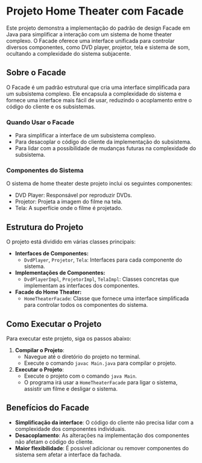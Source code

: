 # Projeto Home Theater com Facade

Este projeto demonstra a implementação do padrão de design Facade em Java para simplificar a interação com um sistema de home theater complexo. O Facade oferece uma interface unificada para controlar diversos componentes, como DVD player, projetor, tela e sistema de som, ocultando a complexidade do sistema subjacente.
## Sobre o Facade

O Facade é um padrão estrutural que cria uma interface simplificada para um subsistema complexo. Ele encapsula a complexidade do sistema e fornece uma interface mais fácil de usar, reduzindo o acoplamento entre o código do cliente e os subsistemas.

### Quando Usar o Facade

- Para simplificar a interface de um subsistema complexo.
- Para desacoplar o código do cliente da implementação do subsistema.
- Para lidar com a possibilidade de mudanças futuras na complexidade do subsistema.

### Componentes do Sistema
O sistema de home theater deste projeto inclui os seguintes componentes:
- DVD Player: Responsável por reproduzir DVDs.
- Projetor: Projeta a imagem do filme na tela.
- Tela: A superfície onde o filme é projetado.

## Estrutura do Projeto

O projeto está dividido em várias classes principais:

- **Interfaces de Componentes:**
  - `DvdPlayer`, `Projetor`, `Tela`: Interfaces para cada componente do sistema.
- **Implementações de Componentes:**
  - `DvdPlayerImpl`, `ProjetorImpl`, `TelaImpl`: Classes concretas que implementam as interfaces dos componentes.
- **Facade do Home Theater:**
  - `HomeTheaterFacade`: Classe que fornece uma interface simplificada para controlar todos os componentes do sistema.

## Como Executar o Projeto

Para executar este projeto, siga os passos abaixo:

1. **Compilar o Projeto**:
    - Navegue até o diretório do projeto no terminal.
    - Execute o comando `javac Main.java` para compilar o projeto.
2. **Executar o Projeto**:
    - Execute o projeto com o comando `java Main`.
    - O programa irá usar a `HomeTheaterFacade` para ligar o sistema, assistir um filme e desligar o sistema.

## Benefícios do Facade
- **Simplificação da interface**: O código do cliente não precisa lidar com a complexidade dos componentes individuais.
- **Desacoplamento**: As alterações na implementação dos componentes não afetam o código do cliente.
- **Maior flexibilidade**: É possível adicionar ou remover componentes do sistema sem afetar a interface da fachada.